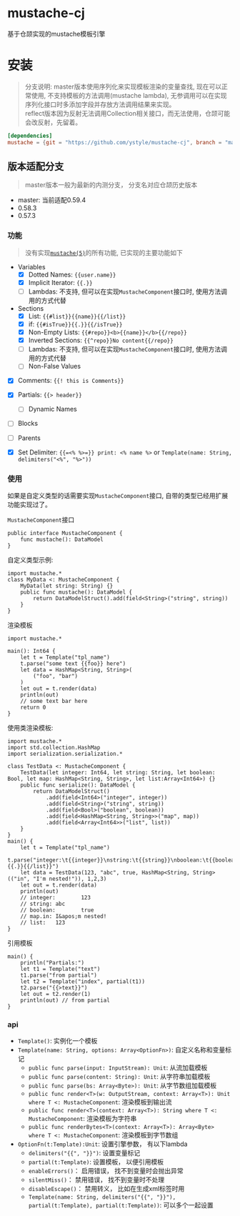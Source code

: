 # mustache-cj
基于仓颉实现的mustache模板引擎

# 安装
>分支说明: master版本使用序列化来实现模板渲染的变量查找, 现在可以正常使用, 不支持模板的方法调用(mustache lambda), 无参调用可以在实现序列化接口时多添加字段并存放方法调用结果来实现。  
>reflect版本因为反射无法调用Collection<T>相关接口，而无法使用，仓颉可能会改反射，先留着。 

```toml
[dependencies]
mustache = {git = "https://github.com/ystyle/mustache-cj", branch = "master"}
```
## 版本适配分支
 >master版本一般为最新的内测分支， 分支名对应仓颉历史版本

- master: 当前适配0.59.4
- 0.58.3
- 0.57.3


### 功能
> 没有实现[`mustache(5)`](https://mustache.github.io/mustache.5.html)的所有功能, 已实现的主要功能如下

- Variables
  - [x] Dotted Names: `{{user.name}}`
  - [x] Implicit Iterator: `{{.}}`
  - [ ] Lambdas:  不支持, 但可以在实现`MustacheComponent`接口时, 使用方法调用的方式代替
- Sections
  - [x] List: `{{#list}}{{name}}{{/list}}`
  - [x] if: `{{#isTrue}}{{.}}{{/isTrue}}`
  - [x] Non-Empty Lists: `{{#repo}}<b>{{name}}</b>{{/repo}}`
  - [x] Inverted Sections: `{{^repo}}No content{{/repo}}`
  - [ ] Lambdas: 不支持, 但可以在实现`MustacheComponent`接口时, 使用方法调用的方式代替
  - [ ] Non-False Values
- [x] Comments: `{{! this is Comments}}`
- [x] Partials: `{{> header}}`
  - [ ] Dynamic Names
- [ ] Blocks
- [ ] Parents
- [x] Set Delimiter: `{{=<% %>=}} print: <% name %>` or `Template(name: String, delimiters("<%", "%>"))`
 

### 使用
如果是自定义类型的话需要实现`MustacheComponent`接口, 自带的类型已经用扩展功能实现过了。

`MustacheComponent`接口
```cj
public interface MustacheComponent {
    func mustache(): DataModel
}
```


自定义类型示例: 
```cj
import mustache.*
class MyData <: MustacheComponent {
    MyData(let string: String) {}
    public func mustache(): DataModel {
        return DataModelStruct().add(field<String>("string", string))
    }
}
```

渲染模板
```cj
import mustache.*

main(): Int64 {
    let t = Template("tpl_name")
    t.parse("some text {{foo}} here")
    let data = HashMap<String, String>(
        ("foo", "bar")
    )
    let out = t.render(data)
    println(out)
    // some text bar here
    return 0
}
```

使用类渲染模板:
```cj
import mustache.*
import std.collection.HashMap
import serialization.serialization.*

class TestData <: MustacheComponent {
    TestData(let integer: Int64, let string: String, let boolean: Bool, let map: HashMap<String, String>, let list:Array<Int64>) {}
    public func serialize(): DataModel {
        return DataModelStruct()
            .add(field<Int64>("integer", integer))
            .add(field<String>("string", string))
            .add(field<Bool>("boolean", boolean))
            .add(field<HashMap<String, String>>("map", map))
            .add(field<Array<Int64>>("list", list))
    }
}
main() {
    let t = Template("tpl_name")
    t.parse("integer:\t{{integer}}\nstring:\t{{string}}\nboolean:\t{{boolean}}\nmap.in:\t{{map.in}}\nlist:\t{{^list}}{{.}}{{/list}}")
    let data = TestData(123, "abc", true, HashMap<String, String>(("in", "I'm nested!")), 1,2,3)
    let out = t.render(data)
    println(out)
    // integer:        123
    // string: abc
    // boolean:        true
    // map.in: I&apos;m nested!
    // list:   123
}
```

引用模板
```cj
main() {
    println("Partials:")
    let t1 = Template("text")
    t1.parse("from partial")
    let t2 = Template("index", partial(t1))
    t2.parse("{{>text}}")
    let out = t2.render(1)
    println(out) // from partial
}
```

### api
- `Template()`: 实例化一个模板
- `Template(name: String, options: Array<OptionFn>)`: 自定义名称和变量标记
  - `public func parse(input: InputStream): Unit`: 从流加载模板
  - `public func parse(content: String): Unit`: 从字符串加载模板
  - `public func parse(bs: Array<Byte>): Unit`: 从字节数组加载模板
  - `public func render<T>(w: OutputStream, context: Array<T>): Unit where T <: MustacheComponent`: 渲染模板到输出流
  - `public func render<T>(context: Array<T>): String where T <: MustacheComponent`: 渲染模板为字符串
  - `public func renderBytes<T>(context: Array<T>): Array<Byte> where T <: MustacheComponent`: 渲染模板到字节数组
- `OptionFn(t:Template):Unit`: 设置引擎参数， 有以下lambda
    - `delimiters("{{", "}}")`: 设置变量标记
    - `partial(t:Template)`:  设置模板， 以便引用模板
    - `enableErrors()`： 启用错误， 找不到变量时会抛出异常
    - `silentMiss()`： 禁用错误， 找不到变量时不处理
    - `disableEscape()`： 禁用转义， 比如在生成xml标签时用
    - `Template(name: String, delimiters("{{", "}}"), partial(t:Template), partial(t:Template))`: 可以多个一起设置
